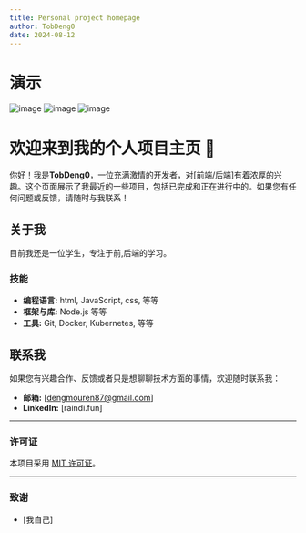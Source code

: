 ```yaml
---
title: Personal project homepage
author: TobDeng0
date: 2024-08-12
---
```

# 演示
![image](https://github.com/user-attachments/assets/e4551016-ff1b-485e-8834-272d64e90438)
![image](https://github.com/user-attachments/assets/e455c516-fff3-4277-a762-a693002b02db)
![image](https://github.com/user-attachments/assets/e43d3645-bbab-4d3b-912d-b959485f5a1e)

<!-- 您可以使用表情符号来让您的页面更吸引人！ 🚀 -->

# 欢迎来到我的个人项目主页 🌟

你好！我是**TobDeng0**，一位充满激情的开发者，对[前端/后端]有着浓厚的兴趣。这个页面展示了我最近的一些项目，包括已完成和正在进行中的。如果您有任何问题或反馈，请随时与我联系！

## 关于我

目前我还是一位学生，专注于前,后端的学习。

### 技能

- **编程语言:** html, JavaScript, css, 等等
- **框架与库:** Node.js  等等
- **工具:** Git, Docker, Kubernetes, 等等

## 联系我

如果您有兴趣合作、反馈或者只是想聊聊技术方面的事情，欢迎随时联系我：

- **邮箱:** [dengmouren87@gmail.com]
- **LinkedIn:** [raindi.fun]

---

### 许可证

本项目采用 [MIT 许可证](LICENSE)。

---

### 致谢

- [我自己]
